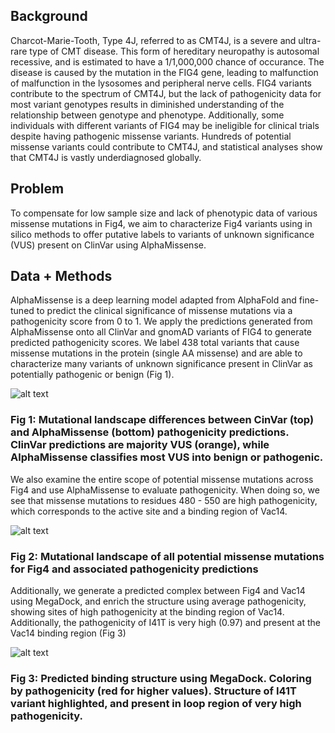 ##  Background
Charcot-Marie-Tooth, Type 4J, referred to as CMT4J, is a severe and ultra-rare type of
CMT disease. This form of hereditary neuropathy is autosomal recessive, and is estimated to
have a 1/1,000,000 chance of occurance. The disease is caused by the mutation in the FIG4
gene, leading to malfunction of malfunction in the lysosomes and peripheral nerve cells. FIG4
variants contribute to the spectrum of CMT4J, but the lack of pathogenicity data for most variant
genotypes results in diminished understanding of the relationship between genotype and
phenotype. Additionally, some individuals with different variants of FIG4 may be ineligible for
clinical trials despite having pathogenic missense variants. Hundreds of potential missense
variants could contribute to CMT4J, and statistical analyses show that CMT4J is vastly
underdiagnosed globally.
## Problem
To compensate for low sample size and lack of phenotypic data of various missense
mutations in Fig4, we aim to characterize Fig4 variants using in silico methods to offer putative
labels to variants of unknown significance (VUS) present on ClinVar using AlphaMissense.
## Data + Methods
AlphaMissense is a deep learning model adapted from AlphaFold and fine-tuned to
predict the clinical significance of missense mutations via a pathogenicity score from 0 to 1. We
apply the predictions generated from AlphaMissense onto all ClinVar and gnomAD variants of
FIG4 to generate predicted pathogenicity scores. We label 438 total variants that cause
missense mutations in the protein (single AA missense) and are able to characterize many
variants of unknown significance present in ClinVar as potentially pathogenic or benign (Fig 1).

![alt text](https://github.com/kbellonpizarro/Harvard-Rare-Disease-Hackathon-2024/blob/main/Team%207/Fig1.png "Fig 1")
### Fig 1: Mutational landscape differences between CinVar (top) and AlphaMissense (bottom) pathogenicity predictions. ClinVar predictions are majority VUS (orange), while AlphaMissense classifies most VUS into benign or pathogenic.

We also examine the entire scope of potential missense mutations across Fig4 and use AlphaMissense to evaluate pathogenicity. When doing so, we see that missense mutations to residues 480 - 550 are high pathogenicity, which corresponds to the active site and a binding
region of Vac14.

![alt text](https://github.com/kbellonpizarro/Harvard-Rare-Disease-Hackathon-2024/blob/main/Team%207/Fig2.png "Fig 2")
### Fig 2: Mutational landscape of all potential missense mutations for Fig4 and associated pathogenicity predictions

Additionally, we generate a predicted complex between Fig4 and Vac14 using MegaDock, and
enrich the structure using average pathogenicity, showing sites of high pathogenicity at the
binding region of Vac14. Additionally, the pathogenicity of I41T is very high (0.97) and present at
the Vac14 binding region (Fig 3)

![alt text](https://github.com/kbellonpizarro/Harvard-Rare-Disease-Hackathon-2024/blob/main/Team%207/Fig3.png "Fig 3")
### Fig 3: Predicted binding structure using MegaDock. Coloring by pathogenicity (red for higher values). Structure of I41T variant highlighted, and present in loop region of very high pathogenicity.
